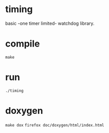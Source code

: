 # timing

basic -one timer limited- watchdog library.

# compile
`make`

# run
`./timing`

# doxygen

`make dox`
`firefox doc/doxygen/html/index.html`
